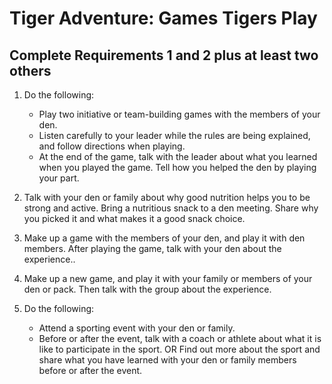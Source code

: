 # Tiger Adventure: Games Tigers Play

## Complete Requirements 1 and 2 plus at least two others

1. Do the following:

    * Play two initiative or team-building games with the members of your den.
    * Listen carefully to your leader while the rules are being explained, and follow directions when playing.
    * At the end of the game, talk with the leader about what you learned when you played the game. Tell how you helped the den by playing your part.

2. Talk with your den or family about why good nutrition helps you to be strong and active. Bring a nutritious snack to a den meeting. Share why you picked it and what makes it a good snack choice.

3. Make up a game with the members of your den, and play it with den members. After playing the game, talk with your den about the experience..

4. Make up a new game, and play it with your family or members of your den or pack. Then talk with the group about the experience.

5. Do the following:
    * Attend a sporting event with your den or family.
    * Before or after the event, talk with a coach or athlete about what it is like to participate in the sport. OR Find out more about the sport and share what you have learned with your den or family members before or after the event.
